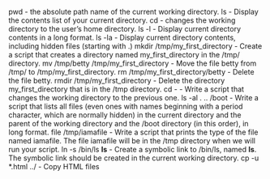 pwd - the absolute path name of the current working directory.
ls - Display the contents list of your current directory.
cd - changes the working directory to the user’s home directory.
ls -l - Display current directory contents in a long format.
ls -la - Display current directory contents, including hidden files (starting with .)
mkdir /tmp/my_first_directory - Create a script that creates a directory named my_first_directory in the /tmp/ directory.
mv /tmp/betty /tmp/my_first_directory - Move the file betty from /tmp/ to /tmp/my_first_directory.
rm /tmp/my_first_directory/betty - Delete the file betty.
rmdir /tmp/my_first_directory - Delete the directory my_first_directory that is in the /tmp directory.
cd -  - Write a script that changes the working directory to the previous one.
ls -al . .. /boot - Write a script that lists all files (even ones with names beginning with a period character, which are normally hidden) in the current directory and the parent of the working directory and the /boot directory (in this order), in long format.
file /tmp/iamafile - Write a script that prints the type of the file named iamafile. The file iamafile will be in the /tmp directory when we will run your script.
ln -s /bin/ls __ls__ - Create a symbolic link to /bin/ls, named __ls__. The symbolic link should be created in the current working directory. 
cp -u *.html ../ -  Copy HTML files 
